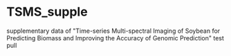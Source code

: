 # TSMS_supple
 supplementary data of "Time-series Multi-spectral Imaging of Soybean for Predicting Biomass and Improving the Accuracy of Genomic Prediction"
test pull
